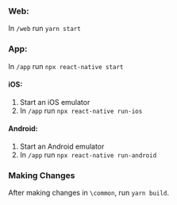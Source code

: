 ### Web:

In `/web` run `yarn start`

### App:

In `/app` run `npx react-native start`

#### iOS:

1. Start an iOS emulator
2. In `/app` run `npx react-native run-ios`

#### Android:

1. Start an Android emulator
2. In `/app` run `npx react-native run-android`

### Making Changes

After making changes in `\common`, run `yarn build`.
